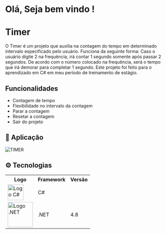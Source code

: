 # Olá, Seja bem vindo !

# Timer
O Timer é um projeto que auxilia na contagem do tempo em determinado intervalo especificado pelo usuário. Funciona da seguinte forma: Caso o usuário digite 2 na frequëncia, irá contar 1 segundo somente após passar 2 segundos. De acordo com o número colocado na frequência, será o tempo que irá demorar para completar 1 segundo.
Este projeto foi feito para o aprendizado em C# em meu período de treinamento de estágio.

## Funcionalidades
- Contagem de tempo
- Flexibilidade no intervalo da contagem
- Parar a contagem
- Resetar a contagem
- Sair do projeto

## 🚀 Aplicação

![TIMER](https://github.com/isaaregina/readme/assets/114022518/fab856de-2da4-474f-9abf-7c5855bd488c)

## ⚙️ Tecnologias

<table style="width: 100%;">
  <tr>
    <th>Logo</th>
    <th>Framework</th>
    <th>Versão</th>
  </tr>
  <tr>
    <td><img src="https://github.com/isaaregina/readme/assets/114022518/cff585eb-327e-4bfa-8efd-67008e58b5b4" alt="Logo C#" width="50"></td>
    <td>C#</td>
    <td></td>
  </tr>
  <tr>
    <td><img src="https://github.com/isaaregina/readme/assets/114022518/1576b75f-32fc-4fcf-b334-cd80ca75c2a8" alt="Logo .NET" width="80"></td>
    <td>.NET</td>
    <td>4.8</td>
  </tr>
</table>
